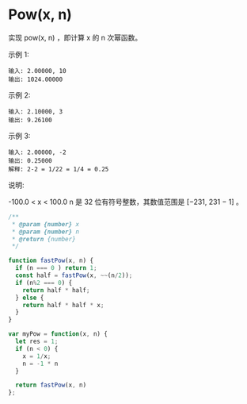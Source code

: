 # Pow(x, n)

实现 pow(x, n) ，即计算 x 的 n 次幂函数。

示例 1:
```
输入: 2.00000, 10
输出: 1024.00000
```
示例 2:
```
输入: 2.10000, 3
输出: 9.26100
```
示例 3:
```
输入: 2.00000, -2
输出: 0.25000
解释: 2-2 = 1/22 = 1/4 = 0.25
```
说明:

-100.0 < x < 100.0
n 是 32 位有符号整数，其数值范围是 [−231, 231 − 1] 。

```js
/**
 * @param {number} x
 * @param {number} n
 * @return {number}
 */

function fastPow(x, n) {
  if (n === 0 ) return 1;
  const half = fastPow(x, ~~(n/2));
  if (n%2 === 0) {
    return half * half;
  } else {
    return half * half * x;
  }
}

var myPow = function(x, n) {
  let res = 1;
  if (n < 0) {
    x = 1/x;
    n = -1 * n
  }

  return fastPow(x, n)
};


```
